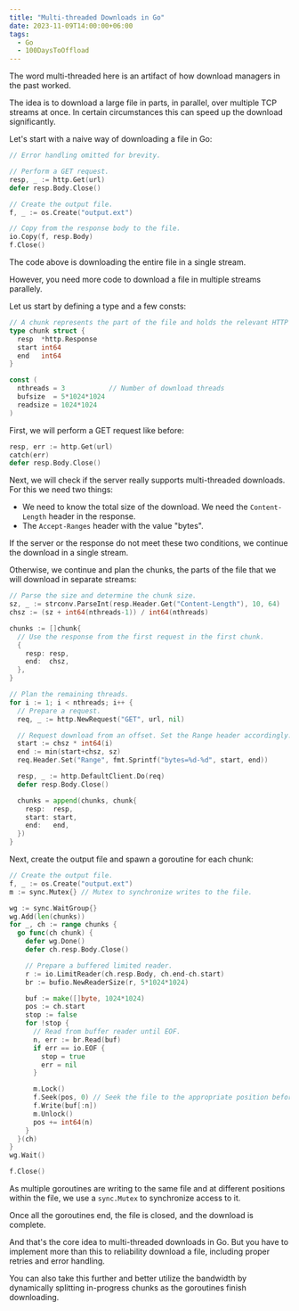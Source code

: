 ```yaml
---
title: "Multi-threaded Downloads in Go"
date: 2023-11-09T14:00:00+06:00
tags:
  - Go
  - 100DaysToOffload
---
```


The word multi-threaded here is an artifact of how download managers in the past worked.

The idea is to download a large file in parts, in parallel, over multiple TCP streams at once. In certain circumstances this can speed up the download significantly.

Let's start with a naive way of downloading a file in Go:

``` go
// Error handling omitted for brevity.

// Perform a GET request.
resp, _ := http.Get(url)
defer resp.Body.Close()

// Create the output file.
f, _ := os.Create("output.ext")

// Copy from the response body to the file.
io.Copy(f, resp.Body)
f.Close()
```

The code above is downloading the entire file in a single stream.

However, you need more code to download a file in multiple streams parallely.

Let us start by defining a type and a few consts:

``` go
// A chunk represents the part of the file and holds the relevant HTTP response.
type chunk struct {
  resp  *http.Response
  start int64
  end   int64
}

const (
  nthreads = 3           // Number of download threads
  bufsize  = 5*1024*1024
  readsize = 1024*1024
)
```

First, we will perform a GET request like before:

``` go
resp, err := http.Get(url)
catch(err)
defer resp.Body.Close()
```

Next, we will check if the server really supports multi-threaded downloads. For this we need two things:

- We need to know the total size of the download. We need the `Content-Length` header in the response.
- The `Accept-Ranges` header with the value "bytes".

If the server or the response do not meet these two conditions, we continue the download in a single stream.

Otherwise, we continue and plan the chunks, the parts of the file that we will download in separate streams:

``` go
// Parse the size and determine the chunk size.
sz, _ := strconv.ParseInt(resp.Header.Get("Content-Length"), 10, 64)
chsz := (sz + int64(nthreads-1)) / int64(nthreads)

chunks := []chunk{
  // Use the response from the first request in the first chunk.
  {
    resp: resp,
    end:  chsz,
  },
}

// Plan the remaining threads.
for i := 1; i < nthreads; i++ {
  // Prepare a request.
  req, _ := http.NewRequest("GET", url, nil)

  // Request download from an offset. Set the Range header accordingly.
  start := chsz * int64(i)
  end := min(start+chsz, sz)
  req.Header.Set("Range", fmt.Sprintf("bytes=%d-%d", start, end))

  resp, _ := http.DefaultClient.Do(req)
  defer resp.Body.Close()

  chunks = append(chunks, chunk{
    resp:  resp,
    start: start,
    end:   end,
  })
}
```

Next, create the output file and spawn a goroutine for each chunk:

``` go
// Create the output file.
f, _ := os.Create("output.ext")
m := sync.Mutex{} // Mutex to synchronize writes to the file.

wg := sync.WaitGroup{}
wg.Add(len(chunks))
for _, ch := range chunks {
  go func(ch chunk) {
    defer wg.Done()
    defer ch.resp.Body.Close()

    // Prepare a buffered limited reader.
    r := io.LimitReader(ch.resp.Body, ch.end-ch.start)
    br := bufio.NewReaderSize(r, 5*1024*1024)

    buf := make([]byte, 1024*1024)
    pos := ch.start
    stop := false
    for !stop {
      // Read from buffer reader until EOF.
      n, err := br.Read(buf)
      if err == io.EOF {
        stop = true
        err = nil
      }

      m.Lock()
      f.Seek(pos, 0) // Seek the file to the appropriate position before writing data.
      f.Write(buf[:n])
      m.Unlock()
      pos += int64(n)
    }
  }(ch)
}
wg.Wait()

f.Close()
```

As multiple goroutines are writing to the same file and at different positions within the file, we use a `sync.Mutex` to synchronize access to it.

Once all the goroutines end, the file is closed, and the download is complete.

And that's the core idea to multi-threaded downloads in Go. But you have to implement more than this to reliability download a file, including proper retries and error handling.

You can also take this further and better utilize the bandwidth by dynamically splitting in-progress chunks as the goroutines finish downloading.
